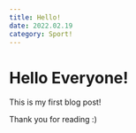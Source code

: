 ```yaml
---
title: Hello!
date: 2022.02.19
category: Sport!
---
```



# Hello Everyone!

This is my first blog post!

Thank you for reading :)
